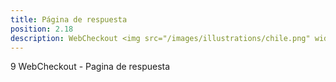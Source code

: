 ```yaml
---
title: Página de respuesta
position: 2.18
description: WebCheckout <img src="/images/illustrations/chile.png" width="50">
---
```


9 WebCheckout - Pagina de respuesta
